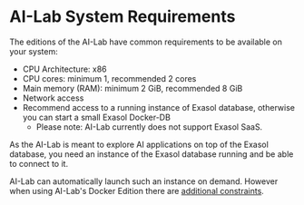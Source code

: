 # AI-Lab System Requirements

The editions of the AI-Lab have common requirements to be available on your system:
* CPU Architecture: x86
* CPU cores: minimum 1, recommended 2 cores
* Main memory (RAM): minimum 2 GiB, recommended 8 GiB
* Network access
* Recommend access to a running instance of Exasol database, otherwise you can start a small Exasol Docker-DB
  * Please note: AI-Lab currently does not support Exasol SaaS.

As the AI-Lab is meant to explore AI applications on top of the Exasol database, you need an instance of the Exasol database running and be able to connect to it.

<!-- Are AMI and VM images able to spawn a Exasol Docker DB or does his only apply to the AI-Lab Docker edition? -->
AI-Lab can automatically launch such an instance on demand. However when using AI-Lab's Docker Edition there are [additional constraints](docker/os-setup.md#enabling-exasol-ai-lab-to-use-docker-features).
